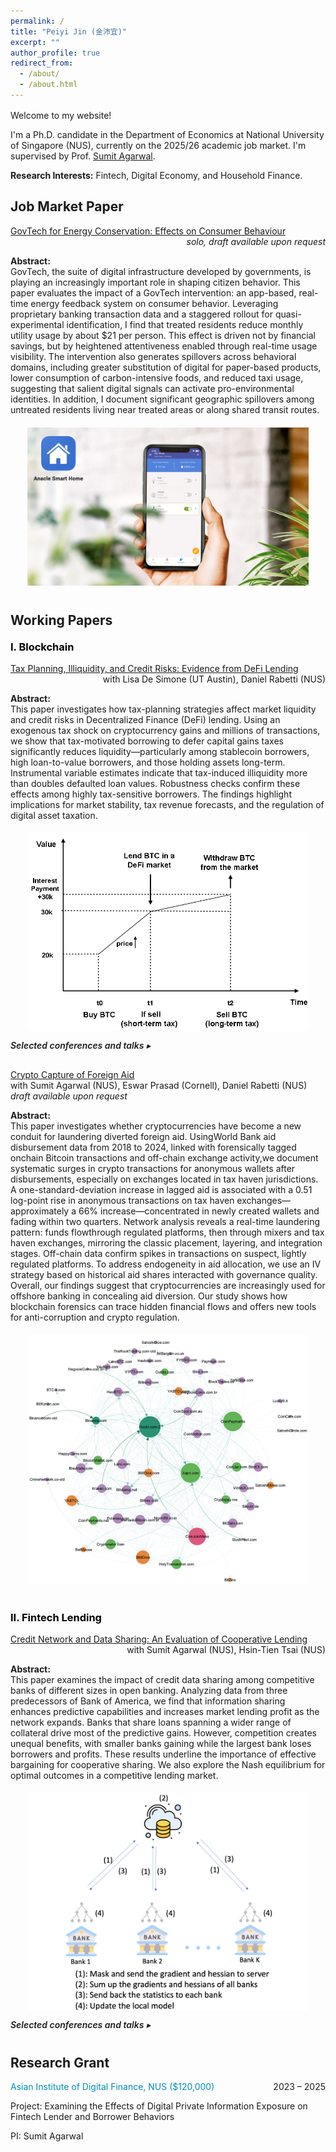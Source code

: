 ```yaml
---
permalink: /
title: "Peiyi Jin (金沛宜)"
excerpt: ""
author_profile: true
redirect_from: 
  - /about/
  - /about.html
---
```

<style>
  /* Page width */
  .page, .main, .page__content, .archive {
    max-width: 1500px;
    margin: 0 auto;
    padding: 0 30px;
  }

  /* Spacing utilities */
  .mt-8 { margin-top: 8px; }
  .mt-12 { margin-top: 12px; }
  .mt-16 { margin-top: 16px; }
  .mt-24 { margin-top: 24px; }
  .mb-0 { margin-bottom: 0; }
  .mb-8 { margin-bottom: 8px; }
  .mb-16 { margin-bottom: 16px; }
  .mb-24 { margin-bottom: 24px; }
  .mb-40 { margin-bottom: 40px; }
  .mb-48 { margin-bottom: 48px; }
  .mb-60 { margin-bottom: 60px; }

  /* Paper entry layout */
  .paper-entry { margin: 48px 0; } /* uniform gap between papers */
  .paper-row {
    display: flex;
    align-items: flex-start;
    gap: 20px;
    flex-wrap: wrap;
  }
  .paper-text { flex: 1; min-width: 280px; }
  .paper-img { flex: 0 0 auto; }
  .paper-img img { max-width: 300px; height: auto; cursor: zoom-in; }

  /* Details (collapsible) */
  details { margin-top: 12px; }
  details > summary {
    cursor: pointer;
    font-weight: 600;
    list-style: none;
  }
  /* Optional: hide default triangle and style summary */
  details > summary::-webkit-details-marker { display: none; }
  details > summary::after {
    content: " ▸";
    font-weight: 400;
  }
  details[open] > summary::after {
    content: " ▾";
  }
</style>

<div class="mt-16"></div>

<p>Welcome to my website!</p>

<p>
  I'm a Ph.D. candidate in the Department of Economics at National University of Singapore (NUS), 
  currently on the 2025/26 academic job market. I'm supervised by 
  Prof. <a href="https://www.ushakrisna.com/" target="_blank" rel="noopener noreferrer">Sumit Agarwal</a>.
</p>

<p class="mb-24"><strong>Research Interests:</strong> Fintech, Digital Economy, and Household Finance.</p>


<h2>Job Market Paper</h2>

<div style="overflow:auto;">
  <a href="#">GovTech for Energy Conservation: Effects on Consumer Behaviour</a>
  <span style="float:right;"><em>solo, draft available upon request</em></span>
</div>
<p><strong>Abstract:</strong><br>
GovTech, the suite of digital infrastructure developed by governments, is playing an increasingly important role in shaping citizen behavior. This paper evaluates the impact of a GovTech intervention: an app-based, real-time energy feedback system on consumer behavior. Leveraging proprietary banking transaction data and a staggered rollout for quasi-experimental identification, I find that treated residents reduce monthly utility usage by about $21 per person. This effect is driven not by financial savings, but by heightened attentiveness enabled through real-time usage visibility. The intervention also generates spillovers across behavioral domains, including greater substitution of digital for paper-based products, lower consumption of carbon-intensive foods, and reduced taxi usage, suggesting that salient digital signals can activate pro-environmental identities. In addition, I document significant geographic spillovers among untreated residents living near treated areas or along shared transit routes.
</p>

<div style="margin-top:20px; text-align:center;">
  <img src="/images/app.png" alt="Consumption Not Less but Greener" style="max-width:450px; height:auto;">
</div>


<h2 style="margin-top:40px;">Working Papers</h2>

<h3 style="color:#000; margin-top:20px;">I. Blockchain</h3>

<div style="overflow:auto;">
  <a href="https://papers.ssrn.com/sol3/papers.cfm?abstract_id=4764605" target="_blank" rel="noopener noreferrer">
    Tax Planning, Illiquidity, and Credit Risks: Evidence from DeFi Lending
  </a>
  <span style="float:right;">with Lisa De Simone (UT Austin), Daniel Rabetti (NUS)</span>
</div>
<p><strong>Abstract:</strong><br>
This paper investigates how tax-planning strategies affect market liquidity and credit risks in Decentralized Finance (DeFi) lending. Using an exogenous tax shock on cryptocurrency gains and millions of transactions, we show that tax-motivated borrowing to defer capital gains taxes significantly reduces liquidity—particularly among stablecoin borrowers, high loan-to-value borrowers, and those holding assets long-term. Instrumental variable estimates indicate that tax-induced illiquidity more than doubles defaulted loan values. Robustness checks confirm these effects among highly tax-sensitive borrowers. The findings highlight implications for market stability, tax revenue forecasts, and the regulation of digital asset taxation.
</p>

<div style="margin-top:20px; text-align:center;">
  <img src="/images/blockchain1.png" alt="DeFi Lending" style="max-width:450px; height:auto;">
</div>

<div style="margin-top:10px; font-style:italic;">
  <details>
    <summary>Selected conferences and talks</summary>
    <p>
      IMF Workshop in Digital Money and Taxation (2025); Hawai’i Accounting Research Conference (2025);  
      Tokenomics Conference (2024); Waseda University Workshop on the Economics of Technology and Decentralization;  
      NUS; Cornell–Tsinghua Summer Finance Institute; IESE Barcelona Tax Conference;  
      IC3 Blockchain Camp at Cornell Tech; Finance and Accounting Annual Research Symposium;  
      Research Symposium on Finance and Economics; Bank of Finland; European Systemic Risk Board;  
      Swiss National Bank Conference on Cryptoassets and Financial Innovation;  
      Euroasia Conference; Hong Kong University Summer Conference; Bank of Japan;  
      FeAT International Conference on AI; Tsinghua University (SEM and PBC, 2024);  
      Singapore FinTech Festival; 14th FMCG Conference; AI Global Finance Research Conference (Ho Chi Minh City, 2023).
    </p>
  </details>
</div>


<div style="overflow:auto; margin-top:30px;">
  <a href="#">Crypto Capture of Foreign Aid</a>
  <span style="float:right;">with Sumit Agarwal (NUS), Eswar Prasad (Cornell), Daniel Rabetti (NUS) <em>draft available upon request</em></span>
</div>
<p><strong>Abstract:</strong><br>
This paper investigates whether cryptocurrencies have become a new conduit for laundering diverted
foreign aid. UsingWorld Bank aid disbursement data from 2018 to 2024, linked with forensically tagged onchain
Bitcoin transactions and off-chain exchange activity,we document systematic surges in crypto transactions
for anonymous wallets after disbursements, especially on exchanges located in tax haven jurisdictions.
A one-standard-deviation increase in lagged aid is associated with a 0.51 log-point rise in anonymous transactions on tax haven exchanges—approximately a 66% increase—concentrated in newly created wallets and
fading within two quarters. Network analysis reveals a real-time laundering pattern: funds flowthrough regulated
platforms, then through mixers and tax haven exchanges, mirroring the classic placement, layering,
and integration stages. Off-chain data confirm spikes in transactions on suspect, lightly regulated platforms.
To address endogeneity in aid allocation, we use an IV strategy based on historical aid shares interacted with
governance quality. Overall, our findings suggest that cryptocurrencies are increasingly used for offshore
banking in concealing aid diversion. Our study shows how blockchain forensics can trace hidden financial
flows and offers new tools for anti-corruption and crypto regulation.
</p>

<div style="margin-top:20px; text-align:center;">
  <img src="/images/agg20.png" alt="Crypto Capture" style="max-width:450px; height:auto;">
</div>


<h3 style="color:#000; margin-top:40px;">II. Fintech Lending</h3>

<div style="overflow:auto;">
  <a href="https://papers.ssrn.com/sol3/papers.cfm?abstract_id=4463473" target="_blank" rel="noopener noreferrer">
    Credit Network and Data Sharing: An Evaluation of Cooperative Lending
  </a>
  <span style="float:right;">with Sumit Agarwal (NUS), Hsin-Tien Tsai (NUS)</span>
</div>
<p><strong>Abstract:</strong><br>
This paper examines the impact of credit data sharing among competitive banks of different sizes in open banking. Analyzing data from three predecessors of Bank of America, we find that information sharing enhances predictive capabilities and increases market lending profit as the network expands. Banks that share loans spanning a wider range of collateral drive most of the predictive gains. However, competition creates unequal benefits, with smaller banks gaining while the largest bank loses borrowers and profits. These results underline the importance of effective bargaining for cooperative sharing. We also explore the Nash equilibrium for optimal outcomes in a competitive lending market.
</p>

<div style="margin-top:20px; text-align:center;">
  <img src="/images/bank.png" alt="Cooperative Lending" style="max-width:450px; height:auto;">
</div>

<div style="margin-top:10px; font-style:italic;">
  <details>
    <summary>Selected conferences and talks</summary>
    <p>
      29th International Conference on Computing in Economics and Finance (CEF), Nice (2023);  
      Asian Meeting of the Econometric Society, Tsinghua University, Beijing (2023).
    </p>
  </details>
</div>


<h2 style="margin-top:40px;">Research Grant</h2>

<div style="overflow:auto;">
  <span style="color:#008cba;">Asian Institute of Digital Finance, NUS ($120,000)</span>
  <span style="float:right;">2023 – 2025</span>
</div>
<p>Project: Examining the Effects of Digital Private Information Exposure on Fintech Lender and Borrower Behaviors</p>
<p class="muted">PI: Sumit Agarwal</p>


